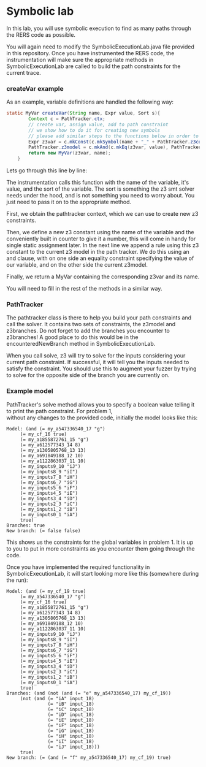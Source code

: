 # Symbolic lab

In this lab, you will use symbolic execution to find as many paths through the RERS code as possible.

You will again need to modify the SymbolicExecutionLab.java file provided in this repository.
Once you have instrumented the RERS code, the instrumentation will make sure the appropriate methods in
SymbolicExecutionLab are called to build the path constraints for the current trace.

### createVar example
As an example, variable definitions are handled the following way:
```java
static MyVar createVar(String name, Expr value, Sort s){
        Context c = PathTracker.ctx;
        // create var, assign value, add to path constraint
        // we show how to do it for creating new symbols
        // please add similar steps to the functions below in order to obtain a path constraint
        Expr z3var = c.mkConst(c.mkSymbol(name + "_" + PathTracker.z3counter++), s);
        PathTracker.z3model = c.mkAnd(c.mkEq(z3var, value), PathTracker.z3model);
        return new MyVar(z3var, name);
    }
```

Lets go through this line by line:

The instrumentation calls this function with the name of the variable, it's value, and the sort of the variable.
The sort is something the z3 smt solver needs under the hood, and is not something you need to worry about.
You just need to pass it on to the appropriate method.

First, we obtain the pathtracker context, which we can use to create new z3 constraints.

Then, we define a new z3 constant using the name of the variable and the conveniently built in counter to give it a number, this will come in handy for single static assignment later.
In the next line we append a rule using this z3 constant to the current z3 model in the path tracker. We do this using an and clause, with on one side an equality constraint
specifying the value of our variable, and on the other side the current z3model.

Finally, we return a MyVar containing the corresponding z3var and its name.

You will need to fill in the rest of the methods in a similar way.

### PathTracker
The pathtracker class is there to help you build your path constraints and call the solver.
It contains two sets of constraints, the z3model and z3branches. Do not forget to add the branches you
encounter to z3branches! A good place to do this would be in the encounteredNewBranch method in SymbolicExecutionLab.

When you call solve, z3 will try to solve for the inputs considering your current path constraint. If successful,
it will tell you the inputs needed to satisfy the constraint. You should use this to augment your fuzzer by trying to solve
for the opposite side of the branch you are currently on.

### Example model
PathTracker's solve method allows you to specify a boolean value telling it to print the path constraint. For problem 1,  
without any changes to the provided code, initially the model looks like this:
```
Model: (and (= my_a547336540_17 "g")
     (= my_cf_16 true)
     (= my_a1855872761_15 "g")
     (= my_a612577343_14 8)
     (= my_a1305805768_13 13)
     (= my_a691849188_12 10)
     (= my_a1122863037_11 10)
     (= my_inputs9_10 "iJ")
     (= my_inputs8_9 "iI")
     (= my_inputs7_8 "iH")
     (= my_inputs6_7 "iG")
     (= my_inputs5_6 "iF")
     (= my_inputs4_5 "iE")
     (= my_inputs3_4 "iD")
     (= my_inputs2_3 "iC")
     (= my_inputs1_2 "iB")
     (= my_inputs0_1 "iA")
     true)
Branches: true
New branch: (= false false)
```
This shows us the constraints for the global variables in problem 1.
It is up to you to put in more constraints as you encounter them going through the code.

Once you have implemented the required functionality in SymbolicExecutionLab, it will start looking more like this (somewhere during the run):
```
Model: (and (= my_cf_19 true)
     (= my_a547336540_17 "g")
     (= my_cf_16 true)
     (= my_a1855872761_15 "g")
     (= my_a612577343_14 8)
     (= my_a1305805768_13 13)
     (= my_a691849188_12 10)
     (= my_a1122863037_11 10)
     (= my_inputs9_10 "iJ")
     (= my_inputs8_9 "iI")
     (= my_inputs7_8 "iH")
     (= my_inputs6_7 "iG")
     (= my_inputs5_6 "iF")
     (= my_inputs4_5 "iE")
     (= my_inputs3_4 "iD")
     (= my_inputs2_3 "iC")
     (= my_inputs1_2 "iB")
     (= my_inputs0_1 "iA")
     true)
Branches: (and (not (and (= "e" my_a547336540_17) my_cf_19))
     (not (and (= "iA" input_18)
               (= "iB" input_18)
               (= "iC" input_18)
               (= "iD" input_18)
               (= "iE" input_18)
               (= "iF" input_18)
               (= "iG" input_18)
               (= "iH" input_18)
               (= "iI" input_18)
               (= "iJ" input_18)))
     true)
New branch: (= (and (= "f" my_a547336540_17) my_cf_19) true)

```
